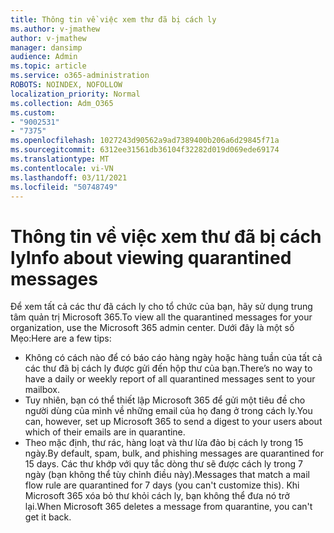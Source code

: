 ```yaml
---
title: Thông tin về việc xem thư đã bị cách ly
ms.author: v-jmathew
author: v-jmathew
manager: dansimp
audience: Admin
ms.topic: article
ms.service: o365-administration
ROBOTS: NOINDEX, NOFOLLOW
localization_priority: Normal
ms.collection: Adm_O365
ms.custom:
- "9002531"
- "7375"
ms.openlocfilehash: 1027243d90562a9ad7389400b206a6d29845f71a
ms.sourcegitcommit: 6312ee31561db36104f32282d019d069ede69174
ms.translationtype: MT
ms.contentlocale: vi-VN
ms.lasthandoff: 03/11/2021
ms.locfileid: "50748749"
---
```

# <a name="info-about-viewing-quarantined-messages"></a><span data-ttu-id="d13b3-102">Thông tin về việc xem thư đã bị cách ly</span><span class="sxs-lookup"><span data-stu-id="d13b3-102">Info about viewing quarantined messages</span></span>

<span data-ttu-id="d13b3-103">Để xem tất cả các thư đã cách ly cho tổ chức của bạn, hãy sử dụng trung tâm quản trị Microsoft 365.</span><span class="sxs-lookup"><span data-stu-id="d13b3-103">To view all the quarantined messages for your organization, use the Microsoft 365 admin center.</span></span> <span data-ttu-id="d13b3-104">Dưới đây là một số Mẹo:</span><span class="sxs-lookup"><span data-stu-id="d13b3-104">Here are a few tips:</span></span>

- <span data-ttu-id="d13b3-105">Không có cách nào để có báo cáo hàng ngày hoặc hàng tuần của tất cả các thư đã bị cách ly được gửi đến hộp thư của bạn.</span><span class="sxs-lookup"><span data-stu-id="d13b3-105">There’s no way to have a daily or weekly report of all quarantined messages sent to your mailbox.</span></span>
- <span data-ttu-id="d13b3-106">Tuy nhiên, bạn có thể thiết lập Microsoft 365 để gửi một tiêu đề cho người dùng của mình về những email của họ đang ở trong cách ly.</span><span class="sxs-lookup"><span data-stu-id="d13b3-106">You can, however, set up Microsoft 365 to send a digest to your users about which of their emails are in quarantine.</span></span>
- <span data-ttu-id="d13b3-107">Theo mặc định, thư rác, hàng loạt và thư lừa đảo bị cách ly trong 15 ngày.</span><span class="sxs-lookup"><span data-stu-id="d13b3-107">By default, spam, bulk, and phishing messages are quarantined for 15 days.</span></span> <span data-ttu-id="d13b3-108">Các thư khớp với quy tắc dòng thư sẽ được cách ly trong 7 ngày (bạn không thể tùy chỉnh điều này).</span><span class="sxs-lookup"><span data-stu-id="d13b3-108">Messages that match a mail flow rule are quarantined for 7 days (you can't customize this).</span></span> <span data-ttu-id="d13b3-109">Khi Microsoft 365 xóa bỏ thư khỏi cách ly, bạn không thể đưa nó trở lại.</span><span class="sxs-lookup"><span data-stu-id="d13b3-109">When Microsoft 365 deletes a message from quarantine, you can't get it back.</span></span>
